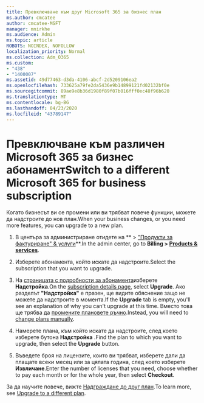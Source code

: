 ```yaml
---
title: Превключване към друг Microsoft 365 за бизнес план
ms.author: cmcatee
author: cmcatee-MSFT
manager: mnirkhe
ms.audience: Admin
ms.topic: article
ROBOTS: NOINDEX, NOFOLLOW
localization_priority: Normal
ms.collection: Adm_O365
ms.custom:
- "438"
- "1400007"
ms.assetid: 49d77463-d3da-4106-abcf-2d5209106ea2
ms.openlocfilehash: 733625a79fe2da5436e9b14899121fd02132bf0e
ms.sourcegitcommit: 89ae9e8b36d1980f89f07b016fff0ec48f96b620
ms.translationtype: MT
ms.contentlocale: bg-BG
ms.lasthandoff: 04/23/2020
ms.locfileid: "43789147"
---
```

# <a name="switch-to-a-different-microsoft-365-for-business-subscription"></a><span data-ttu-id="dd4b5-102">Превключване към различен Microsoft 365 за бизнес абонамент</span><span class="sxs-lookup"><span data-stu-id="dd4b5-102">Switch to a different Microsoft 365 for business subscription</span></span>

<span data-ttu-id="dd4b5-103">Когато бизнесът ви се промени или ви трябват повече функции, можете да надстроите до нов план.</span><span class="sxs-lookup"><span data-stu-id="dd4b5-103">When your business changes, or you need more features, you can upgrade to a new plan.</span></span>
  
1. <span data-ttu-id="dd4b5-104">В центъра за администриране отидете на \*\* \> ["Продукти за фактуриране" & услуги](https://go.microsoft.com/fwlink/p/?linkid=842054)\*\*.</span><span class="sxs-lookup"><span data-stu-id="dd4b5-104">In the admin center, go to **Billing \> [Products & services](https://go.microsoft.com/fwlink/p/?linkid=842054)**.</span></span>

2. <span data-ttu-id="dd4b5-105">Изберете абонамента, който искате да надстроите.</span><span class="sxs-lookup"><span data-stu-id="dd4b5-105">Select the subscription that you want to upgrade.</span></span>

3. <span data-ttu-id="dd4b5-106">На [страницата с подробности за абонамента](https://admin.microsoft.com/AdminPortal/Home#/subscriptions/webdirect%252F0dbaa202-d590-4529-98c2-a5e2ebaac702)изберете **Надстройка**.</span><span class="sxs-lookup"><span data-stu-id="dd4b5-106">On the [subscription details page](https://admin.microsoft.com/AdminPortal/Home#/subscriptions/webdirect%252F0dbaa202-d590-4529-98c2-a5e2ebaac702), select **Upgrade**.</span></span>  <span data-ttu-id="dd4b5-107">Ако разделът **"Надстройка"** е празен, ще видите обяснение защо не можете да надстроите в момента.</span><span class="sxs-lookup"><span data-stu-id="dd4b5-107">If the **Upgrade** tab is empty, you'll see an explanation of why you can't upgrade at this time.</span></span> <span data-ttu-id="dd4b5-108">Вместо това ще трябва да [промените плановете ръчно](https://docs.microsoft.com/microsoft-365/commerce/subscriptions/change-plans-manually?view=o365-worldwide).</span><span class="sxs-lookup"><span data-stu-id="dd4b5-108">Instead, you will need to [change plans manually](https://docs.microsoft.com/microsoft-365/commerce/subscriptions/change-plans-manually?view=o365-worldwide).</span></span>

4. <span data-ttu-id="dd4b5-109">Намерете плана, към който искате да надстроите, след което изберете бутона **Надстройка** .</span><span class="sxs-lookup"><span data-stu-id="dd4b5-109">Find the plan to which you want to upgrade, then select the **Upgrade** button.</span></span>

5. <span data-ttu-id="dd4b5-110">Въведете броя на лицензите, които ви трябват, изберете дали да плащате всеки месец или за цялата година, след което изберете **Извличане**.</span><span class="sxs-lookup"><span data-stu-id="dd4b5-110">Enter the number of licenses that you need, choose whether to pay each month or for the whole year, then select **Checkout**.</span></span>

<span data-ttu-id="dd4b5-111">За да научите повече, вижте [Надграждане до друг план](https://docs.microsoft.com/office365/admin/subscriptions-and-billing/upgrade-to-different-plan).</span><span class="sxs-lookup"><span data-stu-id="dd4b5-111">To learn more, see [Upgrade to a different plan](https://docs.microsoft.com/office365/admin/subscriptions-and-billing/upgrade-to-different-plan).</span></span>
